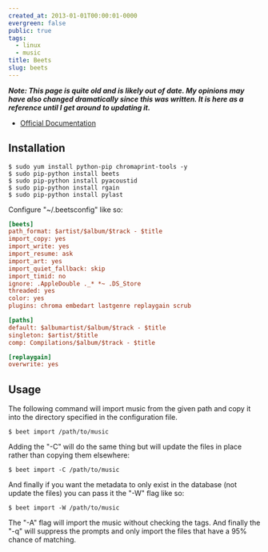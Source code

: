 ```yaml
---
created_at: 2013-01-01T00:00:01-0000
evergreen: false
public: true
tags:
  - linux
  - music
title: Beets
slug: beets
---
```


***Note: This page is quite old and is likely out of date. My opinions may have also changed dramatically since this was written. It is here as a reference until I get around to updating it.***

* [Official Documentation](http://readthedocs.org/docs/beets/en/1.0b12/index.html)

## Installation

```console
$ sudo yum install python-pip chromaprint-tools -y
$ sudo pip-python install beets
$ sudo pip-python install pyacoustid
$ sudo pip-python install rgain
$ sudo pip-python install pylast
```

Configure "~/.beetsconfig" like so:

```ini
[beets]
path_format: $artist/$album/$track - $title
import_copy: yes
import_write: yes
import_resume: ask
import_art: yes
import_quiet_fallback: skip
import_timid: no
ignore: .AppleDouble ._* *~ .DS_Store
threaded: yes
color: yes
plugins: chroma embedart lastgenre replaygain scrub

[paths]
default: $albumartist/$album/$track - $title
singleton: $artist/$title
comp: Compilations/$album/$track - $title

[replaygain]
overwrite: yes
```

## Usage

The following command will import music from the given path and copy it into the directory specified in the configuration file.

```console
$ beet import /path/to/music
```

Adding the "-C" will do the same thing but will update the files in place rather than copying them elsewhere:

```console
$ beet import -C /path/to/music
```

And finally if you want the metadata to only exist in the database (not update the files) you can pass it the "-W" flag like so:

```console
$ beet import -W /path/to/music
```

The "-A" flag will import the music without checking the tags. And finally the "-q" will suppress the prompts and only import the files that have a 95% chance of matching.
